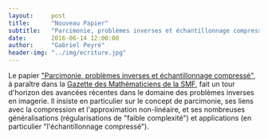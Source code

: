 ```yaml
---
layout:     post
title:      "Nouveau Papier"
subtitle:   "Parcimonie, problèmes inverses et échantillonnage compressé"
date:       2016-06-14 12:00:00
author:     "Gabriel Peyré"
header-img: "../img/ecriture.jpg"
---
```


Le papier ["Parcimonie, problèmes inverses et échantillonnage compressé"](http://hal.archives-ouvertes.fr/hal-01331580), à paraître dans la [Gazette des Mathématiciens de la SMF](http://smf4.emath.fr/Publications/Gazette/), fait un tour d'horizon des avancées récentes dans le domaine des problèmes inverses en imagerie. Il insiste en particulier sur le concept de parcimonie, ses liens avec la compression et l'approximation non-linéaire, et ses nombreuses généralisations (régularisations de "faible complexité") et applications (en particulier "l'échantillonnage compressé"). 
